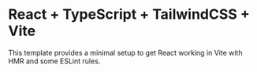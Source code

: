 # React + TypeScript + TailwindCSS + Vite

This template provides a minimal setup to get React working in Vite with HMR and some ESLint rules.
